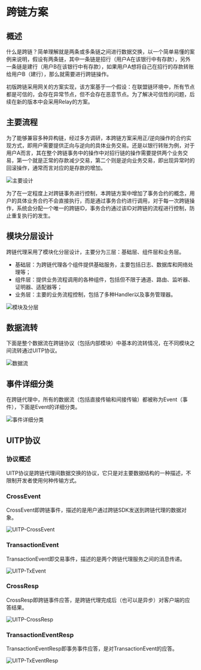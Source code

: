 # 跨链方案

## 概述

什么是跨链？简单理解就是两条或多条链之间进行数据交换，以一个简单易懂的案例来说明，假设有两条链，其中一条链是招行（用户A在该银行中有存款），另外一条链是建行（用户B在该银行中有存款），如果用户A想将自己在招行的存款转账给用户B（建行），那么就需要进行跨链操作。

初版跨链采用网关的方案实现，该方案基于一个假设：在联盟链环境中，所有节点都是可信的，会存在异常节点，但不会存在恶意节点。为了解决可信性的问题，后续在新的版本中会采用Relay的方案。

## 主要流程

为了能够兼容多种异构链，经过多方调研，本跨链方案采用正/逆向操作的合约实现方式，即用户需要提供正向与逆向的具体业务交易。还是以银行转账为例，对于用户A而言，其在整个跨链事务中的操作中对招行链的操作需要提供两个业务交易，第一个就是正常的存款减少交易，第二个则是逆向业务交易，即出现异常时的回滚操作，通常而言对应的是存款的增加。

![主要设计](../images/main-design.png)

为了在一定程度上对跨链事务进行控制，本跨链方案中增加了事务合约的概念，用户的具体业务合约不会直接执行，而是通过事务合约进行调用，对于每一次跨链操作，系统会分配一个唯一的跨链ID，事务合约通过该ID对跨链的流程进行控制，防止重复执行的发生。

## 模块分层设计

跨链代理采用了模块化分层设计，主要分为三层：基础层、组件层和业务层。

+  基础层：为跨链代理各个组件提供基础服务，主要包括日志、数据库和网络处理等；
+ 组件层：提供业务流程调用的各种组件，包括但不限于通道、路由、监听器、证明器、适配器等；
+ 业务层：主要的业务流程控制，包括了多种Handler以及事务管理器。

![模块及分层](../images/module-layer.png)



## 数据流转

下面是整个数据流在跨链协议（包括内部模块）中基本的流转情况，在不同模块之间流转通过UITP协议。

![数据流](../images/data-stream.png)



## 事件详细分类

在跨链代理中，所有的数据流（包括直接传输和间接传输）都被称为Event（事件），下面是Event的详细分类。

![事件详细分类](../images/event-types.png)



## UITP协议

### 协议概述

UITP协议是跨链代理间数据交换的协议，它只是对主要数据结构的一种描述，不限制开发者使用何种传输方式。



### CrossEvent

CrossEvent即跨链事件，描述的是用户通过跨链SDK发送到跨链代理的数据对象。

![UITP-CrossEvent](../images/UITP-CrossEvent.png)



### TransactionEvent

TransactionEvent即交易事件，描述的是两个跨链代理服务之间的消息传递。

![UITP-TxEvent](../images/UITP-TxEvent.png)



### CrossResp

CrossResp即跨链事件应答，是跨链代理完成后（也可以是异步）对客户端的应答结果。

![UITP-CrossResp](../images/UITP-CrossResp.png)



### TransactionEventResp

TransactionEventResp即事务事件应答，是对TransactionEvent的应答。

![UITP-TxEventResp](../images/UITP-TxEventResp.png)


